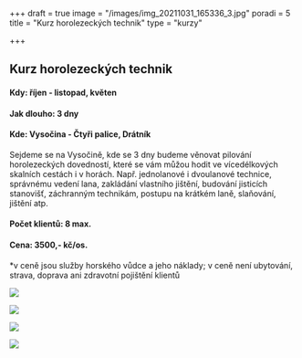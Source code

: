 +++
draft = true
image = "/images/img_20211031_165336_3.jpg"
poradi = 5
title = "Kurz horolezeckých technik"
type = "kurzy"

+++
## **Kurz horolezeckých technik**

#### **Kdy:** **říjen - listopad, květen**

#### 

#### **Jak dlouho: 3 dny**

#### 

#### **Kde: Vysočina - Čtyři palice, Drátník**

Sejdeme se na Vysočině, kde se 3 dny budeme věnovat pilování horolezeckých dovedností, které se vám můžou hodit ve vícedélkových skalních cestách i v horách. Např. jednolanové i dvoulanové technice, správnému vedení lana, zakládání vlastního jištění, budování jisticích stanovišť, záchranným technikám, postupu na krátkém laně, slaňování, jištění atp.

#### **Počet klientů: 8 max.**

#### **Cena: 3500,- kč/os.**

\*v ceně jsou služby horského vůdce a jeho náklady; v ceně není ubytování, strava, doprava ani zdravotní pojištění klientů

![](/images/img_20211031_115311_4.jpg)

![](/images/img_20211031_165336_3.jpg)

![](/images/img_20211031_102128_4.jpg)

![](/images/img_20211031_161118_0.jpg)
